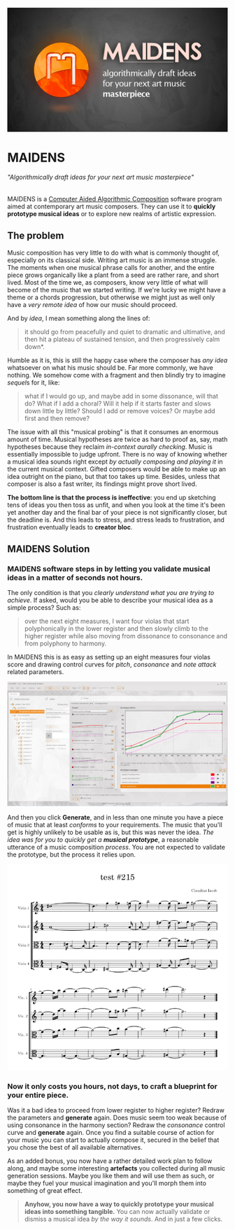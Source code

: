 ![maidens-image](identity/imagery/maidens.jpg)
# MAIDENS
###### "Algorithmically draft ideas for your next art music masterpiece"
MAIDENS is a [Computer Aided Algorithmic Composition](https://scholar.google.ro/scholar?q=Computer+Aided+Algorithmic+Composition&hl=ro&as_sdt=0&as_vis=1&oi=scholart) software program aimed at contemporary art music composers. They can use it to **quickly prototype musical ideas** or to explore new realms of artistic expression.

## The problem
Music composition has very little to do with what is commonly thought of, especially on its classical side. Writing art music is an immense struggle. The moments when one musical phrase calls for another, and the entire piece grows organically like a plant from a seed are rather rare, and short lived. Most of the time we, as composers, know very little of what will become of the music that we started writing. If we're lucky we might have a theme or a chords progression, but otherwise we might just as well only have a *very remote idea* of how our music should proceed.

And by *idea*, I mean something along the lines of:

> it should go from peacefully and quiet to dramatic and ultimative, and then hit a plateau of sustained tension, and then progressively calm down*.

Humble as it is, this is still the happy case where the composer has *any idea* whatsoever on what his music should be. Far more commonly, we have nothing.  We somehow come with a fragment and then blindly try to imagine *sequel*s for it, like:

> what if I would go up, and maybe add in some dissonance, will that do? What if I add a choral? Will it help if it starts faster and slows down little by little? Should I add or remove voices? Or maybe add first and then remove?

The issue with all this "musical probing" is that it consumes an enormous amount of time. Musical hypotheses are twice as hard to proof as, say, math hypotheses because they reclaim *in-context aurally checking*. Music is essentially impossible to judge upfront. There is no way of knowing whether a musical idea sounds right except *by actually composing and playing it* in the current musical context. Gifted composers would be able to make up an idea outright on the piano, but that too takes up time. Besides, unless that composer is also a fast writer, its findings might prove short lived.

**The bottom line is that the process is ineffective**: you end up sketching tens of ideas you then toss as unfit, and when you look at the time it's been yet another day and the final bar of your piece is not significantly closer, but the deadline is. And this leads to stress, and stress leads to frustration, and frustration eventually leads to **creator bloc**.

## MAIDENS Solution
### MAIDENS software steps in by letting you validate musical ideas in a matter of seconds not hours.
The only condition is that you *clearly understand what you are trying to achieve*. If asked, would you be able to describe your musical idea as a simple process? Such as: 
> over the next eight measures, I want four violas that start polyphonically in the lower register and then slowly climb to the higher register while also moving from dissonance to consonance and from polyphony to harmony.

In MAIDENS this is as easy as setting up an eight measures four violas score and drawing control curves for _pitch_, _consonance_ and _note attack_ related parameters.

![maidens-test-four-violas](identity/imagery/maidens-test-four-violas.png)

And then you click **Generate**, and in less than one minute you have a piece of music that at least _conforms_ to your requirements. The music that you'll get is highly unlikely to be usable as is, but this was never the idea. _The idea was for you to quickly get a **musical prototype**_, a reasonable utterance of a music composition _process_. You are not expected to validate the prototype, but the process it relies upon.

![maidens-test-four-violas](identity/imagery/maidens-test-four-violas-result-1.png)

### Now it only costs you hours, not days, to craft a blueprint for your entire piece.
Was it a bad idea to proceed from lower register to higher register? Redraw the parameters and **generate** again. Does music seem too weak because of using consonance in the harmony section? Redraw the _consonance_ control curve and **generate** again. Once you find a suitable course of action for your music you can start to actually compose it, secured in the belief that you chose the best of all available alternatives.

As an added bonus, you now have a rather detailed work plan to follow along, and maybe some interesting **artefacts** you collected during all music generation sessions. Maybe you like them and will use them as such, or maybe they fuel your musical imagination and you'll morph them into something of great effect.

> **Anyhow, you now have a way to quickly prototype your musical ideas into something tangible.** You can now actually validate or dismiss a musical idea _by the way it sounds_. And in just a few clicks.


